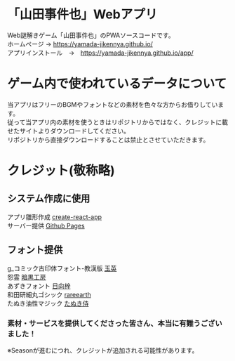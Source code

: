 # 「山田事件也」Webアプリ
Web謎解きゲーム「山田事件也」のPWAソースコードです。  
ホームページ → https://yamada-jikennya.github.io/  
アプリインストール　→　https://yamada-jikennya.github.io/app/  

# ゲーム内で使われているデータについて
当アプリはフリーのBGMやフォントなどの素材を色々な方からお借りしています。  
従って当アプリ内の素材を使うときはリポジトリからではなく、クレジットに載せたサイトよりダウンロードしてください。  
リポジトリから直接ダウンロードすることは禁止とさせていただきます。

# クレジット(敬称略)
## システム作成に使用
アプリ雛形作成                      [create-react-app](https://create-react-app.dev/)  
サーバー提供                        [Github Pages](https://docs.github.com/ja/pages/getting-started-with-github-pages/about-github-pages)
## フォント提供
g_コミック古印体フォント-教漢版       [玉英](https://material.animehack.jp/font_gcomickoin.html)  
怨霊                               [暗黒工房](http://www.ankokukoubou.com/font/onryou.htm)  
あずきフォント                      [日向梓](http://azukifont.com/font/azuki.html)  
和田研細丸ゴシック                   [rareearth](https://ja.osdn.net/projects/jis2004/)  
たぬき油性マジック                   [たぬき侍](https://tanukifont.com/tanuki-permanent-marker/)  

### 素材・サービスを提供してくださった皆さん、本当に有難うございました！
※Seasonが進むにつれ、クレジットが追加される可能性があります。
